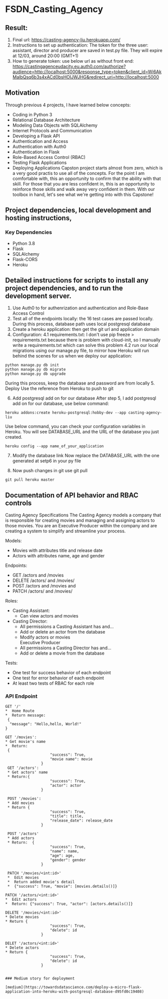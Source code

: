 # FSDN_Casting_Agency
## Result:
1. Final url:
https://casting-agency-liu.herokuapp.com/
2. Instructions to set up authentication:
The token for the three user: assistant, director and producer are saved in test.py file. They will expire at 12/03, around 20:00 (GMT+1)
3. How to generate token: use below url as without front end:
https://castingagenceudacity.eu.auth0.com/authorize?audience=http://localhost:5000&response_type=token&client_id=Wi6AkMalbQsq6b3s4xACd0bsHOIJWJHG&redirect_uri=http://localhost:5000

## Motivation
Through previous 4 projects, I have learned below concepts:
* Coding in Python 3
* Relational Database Architecture
* Modeling Data Objects with SQLAlchemy
* Internet Protocols and Communication
* Developing a Flask API
* Authentication and Access
* Authentication with Auth0
* Authentication in Flask
* Role-Based Access Control (RBAC)
* Testing Flask Applications
* Deploying Applications
Capston project starts almost from zero, which is a very good practis to use all of the concepts. For the point I am comfortable with, this an opportunity to confirm that the ability with that skill. For those that you are less confident in, this is an opportunity to reinforce those skills and walk away very confident in them.
With our toolbox in hand, let's see what we're getting into with this Capstone!

## Project dependencies, local development and hosting instructions,
### Key Dependencies
* Python 3.8
* Flask 
* SQLAlchemy 
* Flask-CORS 
* Heroku

## Detailed instructions for scripts to install any project dependencies, and to run the development server.
1. Use Auth0 to for authenrization and authentication and Role-Base Access Control
2. Test all of the endpoints locally: the 16 test cases are passed locally. During this process, database path uses local postgresql database
3. Create a heroku application: then get the git url and application domain
4. Configuration:
4.1 requirements.txt: I don't use pip freeze > requirements.txt because there is problem with cloud-init, so I manually write a requirements.txt which can solve this problem
4.2 run our local migrations using our manage.py file, to mirror how Heroku will run behind the scenes for us when we deploy our application:
```
python manage.py db init
python manage.py db migrate
python manage.py db upgrade
```
During this process, keep the database and password are from locally
5. Deploy
Use the reference from Heroku to push to git

6. Add postgresql add on for our database After step 5, I add postgresql add on for our database, use below command: 
```
heroku addons:create heroku-postgresql:hobby-dev --app casting-agency-liu
```
Use below command, you can check your configuration variables in Heroku. You will see DATABASE_URL and the URL of the database you just created.
```
heroku config --app name_of_your_application
```

7. Modify the database link Now replace the DATABASE_URL with the one generated at setp6 in your py file

8. Now push changes in git use git pull
```
git pull heroku master
```


## Documentation of API behavior and RBAC controls
Casting Agency Specifications
The Casting Agency models a company that is responsible for creating movies and managing and assigning actors to those movies. You are an Executive Producer within the company and are creating a system to simplify and streamline your process.

Models:  
* Movies with attributes title and release date  
* Actors with attributes name, age and gender  

Endpoints:
* GET /actors and /movies   
* DELETE /actors/ and /movies/      
* POST /actors and /movies and      
* PATCH /actors/ and /movies/    
 
Roles:  
* Casting Assistant:  
  *  Can view actors and movies  
* Casting Director:  
  * All permissions a Casting Assistant has and…  
  * Add or delete an actor from the database  
  * Modify actors or movies  
 Executive Producer  
   * All permissions a Casting Director has and…  
   * Add or delete a movie from the database  
     
Tests:  
  * One test for success behavior of each endpoint  
  * One test for error behavior of each endpoint  
  * At least two tests of RBAC for each role  

### API Endpoint  
```
GET '/'
*  Home Route
*  Return message:
 {
  "message": "Hello,hello, World!"
}

GET '/movies':  
* Get movie's name
*  Return:  
 {
                    "success": True,
                    "movie name": movie
                }
 GET '/actors':
 * Get actors' name
 * Return:{
                    "success": True,
                    "actor": actor
                }
                
 POST '/movies':
 * Add movies
 * Return {
                    "success": True,
                    "title": title,
                    "release_date": release_date
                }
                
 POST '/actors'
 * Add actors
 * Return:  {
                    "success": True,
                    "name": name,
                    "age": age,
                    "gender": gender
                }
                
 PATCH '/movies/<int:id>'  
 *  Edit movies
 *  Return added movie's detail
 *  {"success": True, "movie": [movies.details()]}

PATCH '/actors/<int:id>'
*  Edit actors
*  Return: {"success": True, "actor": [actors.details()]}

DELETE '/movies/<int:id>'
* Delete movies
* Return {
                    "success": True,
                    "delete": id
                }
                
DELET '/actors/<int:id>' 
* Delete actors
* Return {
                    "success": True,
                    "delete": id
                }
                

### Medium story for deployment  

[medium](https://towardsdatascience.com/deploy-a-micro-flask-application-into-heroku-with-postgresql-database-d95fd0c19408)
